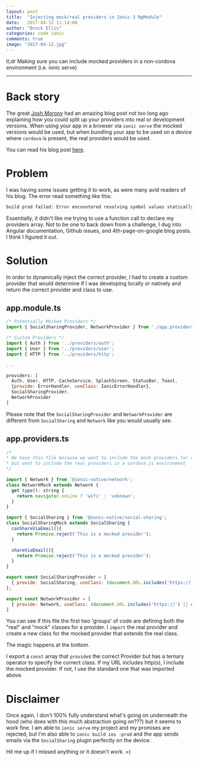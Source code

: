 ```yaml
---
layout: post
title:  "Injecting mock/real providers in Ionic 3 NgModule"
date:   2017-04-12 11:14:00
author: "Brock Ellis"
categories: code ionic
comments: true
image: "2017-04-12.jpg"
---
```


tl;dr Making sure you can include mocked providers in a non-cordova environment (i.e. ionic serve)

---

# Back story

The great [Josh Morony](https://twitter.com/joshuamorony) had an amazing blog post not too long ago explaining how you could split up your providers into real or development versions. When using your app in a browser via `ionic serve` the mocked versions would be used, but when bundling your app to be used on a device where `cordova` is present, the real providers would be used.

You can read his blog post [here](https://www.joshmorony.com/automating-mocks-in-ionic-native-3-x/).

# Problem

I was having some issues getting it to work, as were many avid readers of his blog. The error read something like this:

```bash
build prod failed: Error encountered resolving symbol values statically. Calling function 'AppProviders', function calls are not supported. Consider replacing the function or lambda with a reference to an exported function...
```

Essentially, it didn't like me trying to use a function call to declare my providers array. Not to be one to back down from a challenge, I dug into Angular documentation, Github issues, and 4th-page-on-google blog posts. I think I figured it out.

# Solution

In order to dynamically inject the correct provider, I had to create a custom provider that would determine if I was developing locally or natively and return the correct provider and class to use.

## app.module.ts
```javascript
/* Potentially Mocked Providers */
import { SocialSharingProvider, NetworkProvider } from './app.providers';

/* Custom Providers */
import { Auth } from '../providers/auth';
import { User } from '../providers/user';
import { HTTP } from '../providers/http';

...

providers: [
  Auth, User, HTTP, CacheService, SplashScreen, StatusBar, Toast,
  {provide: ErrorHandler, useClass: IonicErrorHandler},
  SocialSharingProvider,
  NetworkProvider
]

```

Please note that the `SocialSharingProvider` and `NetworkProvider` are different from `SocialSharing` and `Network` like you would usually see.

## app.providers.ts
```javascript
/*
* We have this file because we want to include the mock providers for development
* but want to include the real providers in a cordova.js environment
*/

import { Network } from '@ionic-native/network';
class NetworkMock extends Network {
  get type(): string {
    return navigator.onLine ? 'wifi' : 'unknown';
  }
}

import { SocialSharing } from '@ionic-native/social-sharing';
class SocialSharingMock extends SocialSharing {
  canShareViaEmail(){
    return Promise.reject('This is a mocked provider');
  }

  shareViaEmail(){
    return Promise.reject('This is a mocked provider');
  }
}

export const SocialSharingProvider = [
  { provide: SocialSharing, useClass: (document.URL.includes('https://') || document.URL.includes('http://')) ? SocialSharingMock : SocialSharing },
];

export const NetworkProvider = [
  { provide: Network, useClass: (document.URL.includes('https://') || document.URL.includes('http://')) ? NetworkMock : Network }
]
```

You can see if this file the first two 'groups' of code are defining both the "real" and "mock" classes for a provider. I `import` the real provider and create a new class for the mocked provider that extends the real class.

The magic happens at the bottom.

I export a `const` array that `provide`s the correct Provider but has a ternary operator to specify the correct class. If my URL includes http(s), I include the mocked provider. If not, I use the standard one that was imported above.

# Disclaimer

Once again, I don't 100% fully understand what's going on underneath the hood (who does with this much abstraction going on???) but it seems to work fine. I am able to `ionic serve` my project and my promises are rejected, but I'm also able to `ionic build ios -prod` and the app sends emails via the `SocialSharing` plugin perfectly on the device.

Hit me up if I missed anything or it doesn't work. =)
